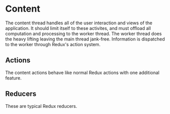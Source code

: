 # Content

The content thread handles all of the user interaction and views of the application. It should limit itself to these activites, and must offload all computation and processing to the worker thread. The worker thread does the heavy lifting leaving the main thread jank-free. Information is dispatched to the worker through Redux's action system.

## Actions

The content actions behave like normal Redux actions with one additional feature.

## Reducers

These are typical Redux reducers.
